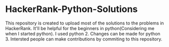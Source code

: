 # HackerRank-Python-Solutions
This repository is created to upload most of the solutions to the problems in HackerRank. 
It'll be helpful for the beginners in python(Considering me when I started python).
I used python 2. Changes can be made for python 3.
Intersted people can make contributions by commiting to this repository.
